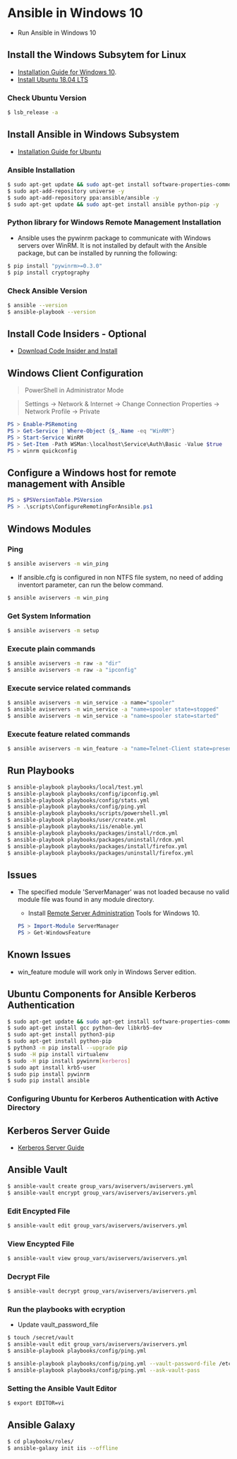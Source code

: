 # Ansible in Windows 10

* Run Ansible in Windows 10

## Install the Windows Subsytem for Linux

* [Installation Guide for Windows 10](https://docs.microsoft.com/en-us/windows/wsl/install-win10).
* [Install Ubuntu 18.04 LTS](https://www.microsoft.com/en-sg/p/ubuntu-1804-lts/9n9tngvndl3q?rtc=1) 

### Check Ubuntu Version

```bash
$ lsb_release -a
```

## Install Ansible in Windows Subsystem

* [Installation Guide for Ubuntu](https://docs.ansible.com/ansible/latest/installation_guide/intro_installation.html#latest-releases-via-apt-ubuntu)

### Ansible Installation

```bash
$ sudo apt-get update && sudo apt-get install software-properties-common -y
$ sudo apt-add-repository universe -y
$ sudo apt-add-repository ppa:ansible/ansible -y
$ sudo apt-get update && sudo apt-get install ansible python-pip -y
```

### Python library for Windows Remote Management Installation

* Ansible uses the pywinrm package to communicate with Windows servers over WinRM. It is not installed by default with the Ansible package, but can be installed by running the following:

```bash
$ pip install "pywinrm>=0.3.0" 
$ pip install cryptography
```

### Check Ansible Version

```bash
$ ansible --version
$ ansible-playbook --version
```

## Install Code Insiders - Optional

* [Download Code Insider and Install](https://code.visualstudio.com/insiders/)

## Windows Client Configuration

> PowerShell in Administrator Mode

> Settings -> Network & Internet -> Change Connection Properties -> Network Profile -> Private 

```powershell
PS > Enable-PSRemoting
PS > Get-Service | Where-Object {$_.Name -eq "WinRM"}
PS > Start-Service WinRM
PS > Set-Item -Path WSMan:\localhost\Service\Auth\Basic -Value $true
PS > winrm quickconfig
```

## Configure a Windows host for remote management with Ansible

```powershell
PS > $PSVersionTable.PSVersion
PS > .\scripts\ConfigureRemotingForAnsible.ps1
```

## Windows Modules

### Ping

```bash
$ ansible aviservers -m win_ping
```

* If ansible.cfg is configured in non NTFS file system, no need of adding inventort parameter, can run the below command.

```bash
$ ansible aviservers -m win_ping
```

### Get System Information

```bash
$ ansible aviservers -m setup
```

### Execute plain commands

```bash
$ ansible aviservers -m raw -a "dir"
$ ansible aviservers -m raw -a "ipconfig" 
```

### Execute service related commands

```bash
$ ansible aviservers -m win_service -a name="spooler"
$ ansible aviservers -m win_service -a "name=spooler state=stopped"
$ ansible aviservers -m win_service -a "name=spooler state=started"
```

### Execute feature related commands

```bash
$ ansible aviservers -m win_feature -a "name=Telnet-Client state=present"
```

## Run Playbooks

```bash
$ ansible-playbook playbooks/local/test.yml
$ ansible-playbook playbooks/config/ipconfig.yml
$ ansible-playbook playbooks/config/stats.yml
$ ansible-playbook playbooks/config/ping.yml
$ ansible-playbook playbooks/scripts/powershell.yml
$ ansible-playbook playbooks/user/create.yml
$ ansible-playbook playbooks/iis/enable.yml
$ ansible-playbook playbooks/packages/install/rdcm.yml
$ ansible-playbook playbooks/packages/uninstall/rdcm.yml
$ ansible-playbook playbooks/packages/install/firefox.yml
$ ansible-playbook playbooks/packages/uninstall/firefox.yml
```

## Issues

* The specified module 'ServerManager' was not loaded because no valid module file was found in any module directory.
    * Install [Remote Server Administration](https://www.microsoft.com/en-au/download/details.aspx?id=45520) Tools for Windows 10.

    ```powershell
    PS > Import-Module ServerManager
    PS > Get-WindowsFeature
    ```

## Known Issues

* win_feature module will work only in Windows Server edition. 

## Ubuntu Components for Ansible Kerberos Authentication

```bash
$ sudo apt-get update && sudo apt-get install software-properties-common -y
$ sudo apt-get install gcc python-dev libkrb5-dev
$ sudo apt-get install python3-pip
$ sudo apt-get install python-pip
$ python3 -m pip install --upgrade pip
$ sudo -H pip install virtualenv
$ sudo -H pip install pywinrm[kerberos]
$ sudo apt install krb5-user
$ sudo pip install pywinrm
$ sudo pip install ansible
```

### Configuring Ubuntu for Kerberos Authentication with Active Directory

## Kerberos Server Guide

* [Kerberos Server Guide](https://help.ubuntu.com/lts/serverguide/kerberos.html)

## Ansible Vault

```bash
$ ansible-vault create group_vars/aviservers/aviservers.yml
$ ansible-vault encrypt group_vars/aviservers/aviservers.yml
```

### Edit Encypted File

```bash
$ ansible-vault edit group_vars/aviservers/aviservers.yml
```

### View Encypted File

```bash
$ ansible-vault view group_vars/aviservers/aviservers.yml
```

### Decrypt File

```bash
$ ansible-vault decrypt group_vars/aviservers/aviservers.yml
```

### Run the playbooks with ecryption

* Update vault_password_file

```bash
$ touch /secret/vault
$ ansible-vault edit group_vars/aviservers/aviservers.yml
$ ansible-playbook playbooks/config/ping.yml
```

```bash
$ ansible-playbook playbooks/config/ping.yml --vault-password-file /etc/ansible/secret/vault
$ ansible-playbook playbooks/config/ping.yml --ask-vault-pass 
```

### Setting the Ansible Vault Editor

```bash
$ export EDITOR=vi
```

## Ansible Galaxy

```bash
$ cd playbooks/roles/
$ ansible-galaxy init iis --offline
```